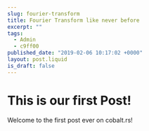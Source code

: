 ```yaml
---
slug: fourier-transform
title: Fourier Transform like never before
excerpt: ""
tags:
  - Admin
  - c9ff00
published_date: "2019-02-06 10:17:02 +0000"
layout: post.liquid
is_draft: false
---
```

# This is our first Post!

Welcome to the first post ever on cobalt.rs!
